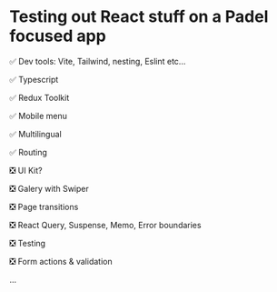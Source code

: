 # Testing out React stuff on a Padel focused app

:white_check_mark: Dev tools: Vite, Tailwind, nesting, Eslint etc...

:white_check_mark: Typescript

:white_check_mark: Redux Toolkit

:white_check_mark: Mobile menu

:white_check_mark: Multilingual

:white_check_mark: Routing

:negative_squared_cross_mark: UI Kit?

:negative_squared_cross_mark: Galery with Swiper

:negative_squared_cross_mark: Page transitions

:negative_squared_cross_mark: React Query, Suspense, Memo, Error boundaries

:negative_squared_cross_mark: Testing

:negative_squared_cross_mark: Form actions & validation

...
